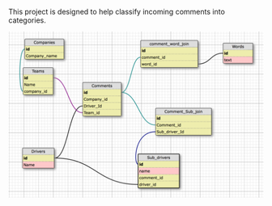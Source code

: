 This project is designed to help classify incoming comments into categories.

![schema](comment_classification_db.png)